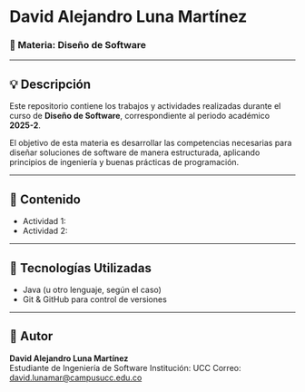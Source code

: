 # David Alejandro Luna Martínez

### 📘 Materia: Diseño de Software

---

## 💡 Descripción

Este repositorio contiene los trabajos y actividades realizadas durante el curso de **Diseño de Software**, correspondiente al periodo académico **2025-2**.

El objetivo de esta materia es desarrollar las competencias necesarias para diseñar soluciones de software de manera estructurada, aplicando principios de ingeniería y buenas prácticas de programación.

---

## 📁 Contenido

- Actividad 1: 
- Actividad 2: 

---

## 🚀 Tecnologías Utilizadas

- Java (u otro lenguaje, según el caso)
- Git & GitHub para control de versiones

---

## 🙋 Autor

**David Alejandro Luna Martínez**  
Estudiante de Ingeniería de Software 
Institución: UCC
Correo: david.lunamar@campusucc.edu.co

